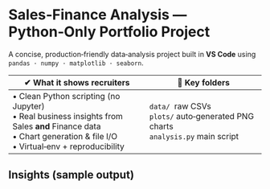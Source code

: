 # Sales‑Finance Analysis — Python‑Only Portfolio Project

A concise, production‑friendly data‑analysis project built in **VS Code** using  
`pandas · numpy · matplotlib · seaborn`.

| ✔ What it shows recruiters | 📂 Key folders  |
|----------------------------|-----------------|
|• Clean Python scripting (no Jupyter)<br>• Real business insights from Sales **and** Finance data<br>• Chart generation & file I/O<br>• Virtual‑env + reproducibility |`data/`  raw CSVs<br>`plots/` auto‑generated PNG charts<br>`analysis.py` main script |```bash<br>python -m venv .venv && source .venv/bin/activate<br>pip install -r requirements.txt<br>python analysis.py<br>```|

## Insights (sample output)

